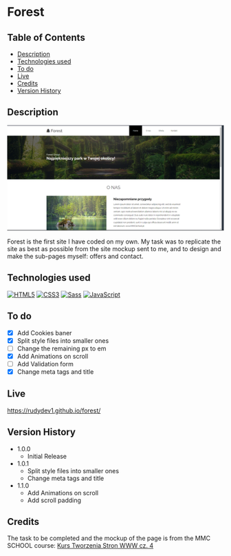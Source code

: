 # Forest

## Table of Contents

- [Description](#description)
- [Technologies used](#technologies-used)
- [To do](#to-do)
- [Live](#live)
- [Credits](#credits)
- [Version History](#version-history)

## Description

![product-screenshot]

Forest is the first site I have coded on my own. My task was to replicate the site as best as possible from the site mockup sent to me, and to design and make the sub-pages myself: offers and contact.

## Technologies used

<a href="https://developer.mozilla.org/en-US/docs/Glossary/HTML5" target="_blank" rel="noreferrer"><img src="https://raw.githubusercontent.com/danielcranney/readme-generator/main/public/icons/skills/html5-colored.svg" width="36" height="36" alt="HTML5" /></a>
<a href="https://www.w3.org/TR/CSS/#css" target="_blank" rel="noreferrer"><img src="https://raw.githubusercontent.com/danielcranney/readme-generator/main/public/icons/skills/css3-colored.svg" width="36" height="36" alt="CSS3" /></a>
<a href="https://sass-lang.com/" target="_blank" rel="noreferrer"><img src="https://raw.githubusercontent.com/danielcranney/readme-generator/main/public/icons/skills/sass-colored.svg" width="36" height="36" alt="Sass" /></a>
<a href="https://developer.mozilla.org/en-US/docs/Web/JavaScript" target="_blank" rel="noreferrer"><img src="https://raw.githubusercontent.com/danielcranney/readme-generator/main/public/icons/skills/javascript-colored.svg" width="36" height="36" alt="JavaScript" /></a>

## To do

- [x] Add Cookies baner
- [x] Split style files into smaller ones
- [ ] Change the remaining px to em
- [x] Add Animations on scroll
- [ ] Add Validation form
- [x] Change meta tags and title

## Live

https://rudydev1.github.io/forest/


## Version History

- 1.0.0
  - Initial Release
- 1.0.1
  - Split style files into smaller ones
  - Change meta tags and title
- 1.1.0
  - Add Animations on scroll
  - Add scroll padding
## Credits

The task to be completed and the mockup of the page is from the MMC SCHOOL course: [Kurs Tworzenia Stron WWW cz. 4](https://mmcschool.teachable.com/p/kurs-tworzenia-stron-www-cz-4)

[product-screenshot]: dist/img/img.png
